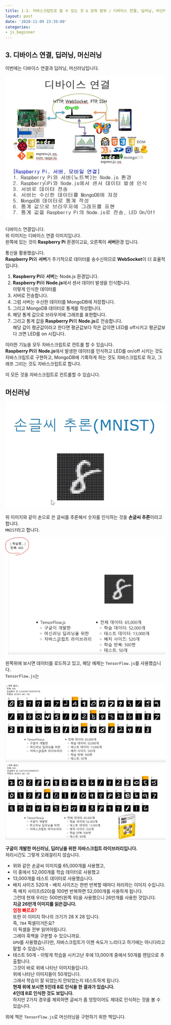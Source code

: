 ```yaml
---
title: 1-3. 자바스크립트로 할 수 있는 것 & 강좌 범위 / 디바이스 연결, 딥러닝, 머신러닝
layout: post
date: '2020-11-09 23:39:00'
categories:
- js_beginner
---
```


## 3. 디바이스 연결, 딥러닝, 머신러닝

이번에는 디바이스 연결과 딥러닝, 머신러닝입니다.  

![](/static/img/js1/image13.jpg)

디바이스 연결입니다.  
위 이미지는 디바이스 연결 이미지입니다.  
왼쪽에 있는 것이 **Raspberry Pi** 환경이고요, 오른쪽이 **서버**환경 입니다.  

통신을 활용했습니다.  
**Raspberry Pi**와 **서버**가 주기적으로 데이터를 송수신하므로 **WebSocket**이 더 효율적입니다.  

1. **Raspberry Pi**와 **서버**는 Node.js 환경입니다. 
2. **Raspberry Pi**와 **Node.js**에서 센서 데이터 발생을 인식합니다.  
   이렇게 인식한 데이터를
3. 서버로 전송합니다.
4. 그럼 서버는 수신한 데이터를 MongoDB에 저장합니다.
5. 그리고 MongoDB 데이터로 통계를 작성합니다.  
6. 해당 통계 값으로 브라우저에 그래프를 표현합니다.
7. 그리고 통계 값을 **Raspberry Pi**의 **Node.js**로 전송합니다.  
   해당 값이 평균값이라고 한다면 평균값보다 작은 값이면 LED를 off시키고 평균값보다 크면 LED를 on 시킵니다.
   
이러한 기능을 모두 자바스크립트로 컨트롤 할 수 있습니다.  
**Raspberry Pi**와 **Node.js**에서 발생한 데이터를 인식하고 LED를 on/off 시키는 것도 자바스크립트로 구현하고, 
MongoDB에 기록하게 하는 것도 자바스크립트로 하고, 
그래프 그리는 것도 자바스크립트로 합니다.  

이 모든 것을 자바스크립트로 컨트롤할 수 있습니다.  

## 머신러닝

![](/static/img/js1/image14.jpg)

위 이미지와 같이 손으로 쓴 글씨를 추론해서 숫자를 인식하는 것을 **손글씨 추론**이라고 합니다.  
`MNIST`라고 합니다.  

![](/static/img/js1/image15.jpg)

왼쪽위에 보시면 데이터를 로드하고 있고, 해당 예제는 `TensorFlow.js`를 사용했습니다.  
`TensorFlow.js`는 

![](/static/img/js1/image16.jpg)
![](/static/img/js1/image17.jpg)

**구글이 개발한 머신러닝, 딥러닝을 위한 자바스크립트 라이브러리입니다.**  
처리시간도 그렇게 오래걸리지 않습니다.

* 위와 같은 손글씨 이미지를 65,000개를 사용했고, 
* 이 중에서 52,000개를 학습 데이터로 사용했고
* 13,000개를 테스트 데이터로 사용했습니다.
* 배치 사이즈 520개 - 배치 사이즈는 한번 반복할 때마다 처리하는 이미지 수입니다.  
  즉 배치 사이즈(520)를 100번 반복하면 52,000개를 사용하게 됩니다.  
  그런데 현재 우리는 500번(왼쪽 위)을 사용했으니 26만개를 사용한 것입니다.  
  **지금 26만개 이미지를 읽은겁니다.**  
  **<span style="color:red">엄청 빠르죠?</span>**  
  또한 이 이미지 하나의 크기가 28 X 28 입니다.  
  즉, `784` 픽셀이거든요?  
  이 픽셀을 전부 읽어야됩니다.  
  그래야 흑백을 구분할 수 있으니까요.  
  `GPU`를 사용했습니다만, 자바스크립트가 이젠 속도가 느리다고 하기에는 아니다라고 말할 수 있습니다.
* 테스트 50개 - 이렇게 학습을 시키고난 후에 13,000개 중에서 50개를 렌덤으로 추출합니다.  
  그것이 바로 위에 나타난 이미지들입니다.  
  위에 나타난 이미지들이 50개입니다.  
  그래서 학습이 잘 되었는지 안되었는지 테스트하게 됩니다.  
  **현재 위에 보시면 5인데 8로 인식을 한 결과가 있습니다.**  
  **4인데 8로 인식한 것도 보입니다.**  
  하지만 2가지 경우를 제외하면 글씨가 좀 엉망이어도 제대로 인식하는 것을 볼 수 있습니다.
  
위에 책은 `TensorFlow.js`로 머신러닝을 구현하기 위한 책입니다.  
